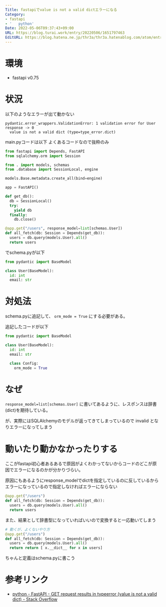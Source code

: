 ```yaml
---
Title: fastapiでvalue is not a valid dictエラーになる
Category:
- fastapi
- '   python'
Date: 2022-05-06T09:37:43+09:00
URL: https://blog.turai.work/entry/20220506/1651797463
EditURL: https://blog.hatena.ne.jp/thr3a/thr3a.hatenablog.com/atom/entry/13574176438089664665
---
```


# 環境

- fastapi v0.75

# 状況

以下のようなエラーが出て動かない

```
pydantic.error_wrappers.ValidationError: 1 validation error for User
response -> 0
  value is not a valid dict (type=type_error.dict)
```

main.pyコードは以下 よくあるコードなので抜粋のみ

```python
from fastapi import Depends, FastAPI
from sqlalchemy.orm import Session

from . import models, schemas
from .database import SessionLocal, engine

models.Base.metadata.create_all(bind=engine)

app = FastAPI()

def get_db():
  db = SessionLocal()
  try:
    yield db
  finally:
    db.close()

@app.get("/users", response_model=list[schemas.User])
def all_fetch(db: Session = Depends(get_db)):
  users = db.query(models.User).all()
  return users
```

でschema.pyが以下

```python
from pydantic import BaseModel

class User(BaseModel):
  id: int
  email: str
```

# 対処法

schema.pyに追記して、 `orm_mode = True` にする必要がある。

追記したコードが以下

```python
from pydantic import BaseModel

class User(BaseModel):
  id: int
  email: str

  class Config:
    orm_mode = True
```

# なぜ

`response_model=list[schemas.User]` に書いてあるように、レスポンスは辞書(dict)を期待している。

が、実際にはSQLAlchemyのモデルが返ってきてしまっているので invalid となりエラーになってしまう

# 動いたり動かなかったりする

ここがfastapi初心者あるあるで原因がよくわかってないからコードのどこが原因でエラーになるのかが分かりづらい。

原因にもあるようにresponse_modelでdictを指定しているのに反しているからエラーになっているので指定しなければエラーにならない

```python
@app.get("/users")
def all_fetch(db: Session = Depends(get_db)):
  users = db.query(models.User).all()
  return users
```

また、結果として辞書型になっていればいいので変換すると一応動いてしまう

```python
# 動くが、よくないやり方
@app.get("/users")
def all_fetch(db: Session = Depends(get_db)):
  users = db.query(models.User).all()
  return return [ x.__dict__ for x in users]
```

ちゃんと定義はschema.pyに書こう

# 参考リンク

- [python - FastAPI - GET request results in typeerror (value is not a valid dict) - Stack Overflow](https://stackoverflow.com/questions/69504352/fastapi-get-request-results-in-typeerror-value-is-not-a-valid-dict)
